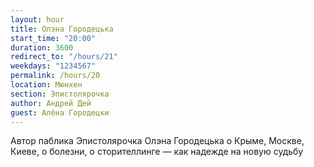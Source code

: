 ```yaml
---
layout: hour
title: Олэна Городецька
start_time: "20:00"
duration: 3600
redirect_to: "/hours/21"
weekdays: "1234567"
permalink: /hours/20
location: Мюнхен
section: Эпистолярочка
author: Андрей Дей
guest: Алёна Городецки
---
```


Автор паблика Эпистолярочка Олэна Городецька о Крыме, Москве, Киеве, о болезни, о сторителлинге — как надежде на новую судьбу 

